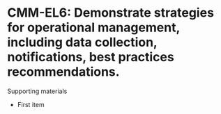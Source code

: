 # CMM-EL6:  	Demonstrate strategies for operational management, including data collection, notifications, best practices recommendations.	 

Supporting materials

* First item